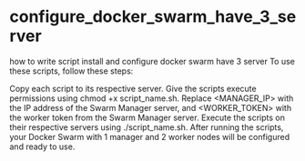 # configure_docker_swarm_have_3_server
how to write script install and configure docker swarm have 3 server
To use these scripts, follow these steps:

Copy each script to its respective server.
Give the scripts execute permissions using chmod +x script_name.sh.
Replace <MANAGER_IP> with the IP address of the Swarm Manager server, and <WORKER_TOKEN> with the worker token from the Swarm Manager server.
Execute the scripts on their respective servers using ./script_name.sh.
After running the scripts, your Docker Swarm with 1 manager and 2 worker nodes will be configured and ready to use.
